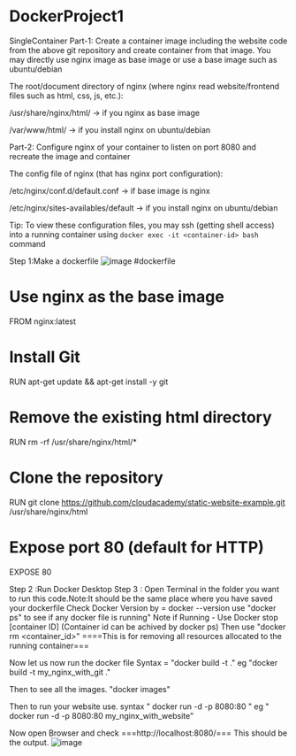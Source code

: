 # DockerProject1
SingleContainer
Part-1: Create a container image including the website code from the above git repository and create container from that image. You may directly use nginx image as base image or use a base image such as ubuntu/debian

The root/document directory of nginx (where nginx read website/frontend files such as html, css, js, etc.):

/usr/share/nginx/html/    -> if you nginx as base image

/var/www/html/               -> if you install nginx on ubuntu/debian

Part-2: Configure nginx of your container to listen on port 8080 and recreate the image and container

The config file of nginx (that has nginx port configuration):

/etc/nginx/conf.d/default.conf           -> if base image is nginx

/etc/nginx/sites-availables/default     -> if you install nginx on ubuntu/debian



Tip: To view these configuration files, you may ssh (getting shell access) into a running container using `docker exec -it <container-id> bash` command

Step 1:Make a dockerfile
![image](https://github.com/suragsp/DockerProject1/assets/104720115/3134e500-4907-491c-835e-b682cdc7f5a5)
#dockerfile
# Use nginx as the base image
FROM nginx:latest

# Install Git
RUN apt-get update && apt-get install -y git

# Remove the existing html directory
RUN rm -rf /usr/share/nginx/html/*

# Clone the repository
RUN git clone https://github.com/cloudacademy/static-website-example.git /usr/share/nginx/html

# Expose port 80 (default for HTTP)
EXPOSE 80

Step 2 :Run Docker Desktop
Step 3 : Open Terminal in the folder you want to run this code.Note:It should be the same place where you have saved your dockerfile
Check Docker Version by = docker --version
use "docker ps" to see if any docker file is running"
Note if Running - Use Docker stop [container ID] (Container id can be achived by docker ps)
 Then use "docker rm <container_id>" ====This is for removing all resources allocated to the running container===
 
Now let us now run the docker file
Syntax =  "docker build -t <Your file name> ."
eg "docker build -t my_nginx_with_git ."

Then to see all the images.
"docker images"

Then to run your website use.
syntax " docker run -d -p 8080:80 <Your file name>"
eg " docker run -d -p 8080:80 my_nginx_with_website"

Now open Browser and check ===http://localhost:8080/===
This should be the output.
![image](https://github.com/suragsp/DockerProject1/assets/104720115/10729461-8fad-4d69-a479-a6094742ea22)


